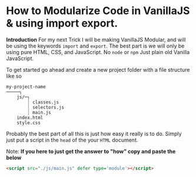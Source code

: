 # How to Modularize Code in VanillaJS & using import export.

**Introduction**
For my next Trick I will be making VanillaJS Modular, and will be using the keywords `import` and `export`. The best part is we will only be using pure HTML, CSS, and JavaScript. No `node` or `npm` Just plain old Vanilla JavaScript.

To get started go ahead and create a new project folder with a file structure like so

```
my-project-name
─────┐
	js/─┐
	 	┊ classes.js
     	┊ selectors.js
	  	┊ main.js
	index.html
	style.css

```

Probably the best part of all this is just how easy it really is to do. Simply just put a script in the `head` of the your `HTML` document. 

Note: **If you here to just get the answer to "how" copy and paste the below**

```html
<script src="./js/main.js" defer type='module'></script>
```

